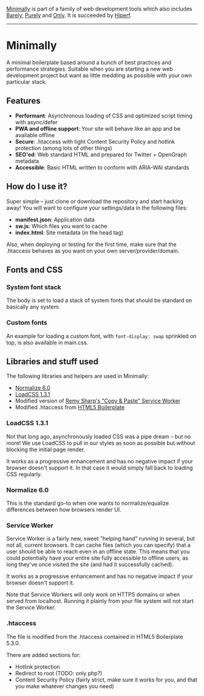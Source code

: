 [Minimally](https://github.com/mikaelvesavuori/minimally) is part of a family of web development tools which also includes [Barely](https://github.com/mikaelvesavuori/barely), [Purely](https://github.com/mikaelvesavuori/purely) and [Only](https://github.com/beingstudio/only). It is succeeded by [Hiperf](https://github.com/mikaelvesavuori/hiperf).

---

# Minimally
A minimal boilerplate based around a bunch of best practices and performance strategies. Suitable when you are starting a new web development project but want as little meddling as possible with your own particular stack.

## Features
- **Performant**: Asynchronous loading of CSS and optimized script timing with async/defer
- **PWA and offline support**: Your site will behave like an app and be available offline
- **Secure**: .htaccess with tight Content Security Policy and hotlink protection (among lots of other things)
- **SEO'ed**: Web standard HTML and prepared for Twitter + OpenGraph metadata
- **Accessible**: Basic HTML written to conform with ARIA-WAI standards

## How do I use it?
Super simple – just clone or download the repository and start hacking away! You will want to configure your settings/data in the following files:
- **manifest.json**: Application data
- **sw.js**: Which files you want to cache
- **index.html**: Site metadata (in the head tag)

Also, when deploying or testing for the first time, make sure that the .htaccess behaves as you want on your own server/provider/domain.

## Fonts and CSS
### System font stack
The body is set to load a stack of system fonts that should be standard on basically any system.

### Custom fonts
An example for loading a custom font, with `font-display: swap` sprinkled on top, is also available in main.css.

## Libraries and stuff used
The following libraries and helpers are used in Minimally:
- [Normalize 6.0](https://necolas.github.io/normalize.css/)
- [LoadCSS 1.3.1](https://github.com/filamentgroup/loadCSS)
- Modified version of [Remy Sharp's "Copy & Paste" Service Worker](https://remysharp.com/2016/03/22/the-copy--paste-guide-to-your-first-service-worker)
- Modified .htaccess from [HTML5 Boilerplate](https://html5boilerplate.com)

### LoadCSS 1.3.1
Not that long ago, asynchronously loaded CSS was a pipe dream – but no more! We use LoadCSS to pull in our styles as soon as possible but without blocking the initial page render.

It works as a progressive enhancement and has no negative impact if your browser doesn't support it. In that case it would simply fall back to loading CSS regularly.

### Normalize 6.0
This is the standard go-to when one wants to normalize/equalize differences between how browsers render UI.

### Service Worker
Service Worker is a fairly new, sweet "helping hand" running in several, but not all, current browsers. It can cache files (which you can specify) that a user should be able to reach even in an offline state. This means that you could potentially have your entire site fully accessible to offline users, as long they've once visited the site (and had it successfully cached).

It works as a progressive enhancement and has no negative impact if your browser doesn't support it.

Note that Service Workers will only work on HTTPS domains or when served from localhost. Running it plainly from your file system will not start the Service Worker.

### .htaccess
The file is modified from the .htaccess contained in HTML5 Boilerplate 5.3.0.

There are added sections for:
- Hotlink protection
- Redirect to root (TODO: only php?)
- Content Security Policy (fairly strict, make sure it works for you, and that you make whatever changes you need)
